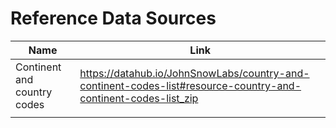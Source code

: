 # Reference Data Sources

| Name                        | Link                              |
| ----------                  | --------------------------------- |
| Continent and country codes | https://datahub.io/JohnSnowLabs/country-and-continent-codes-list#resource-country-and-continent-codes-list_zip|
|                             |                                    |


